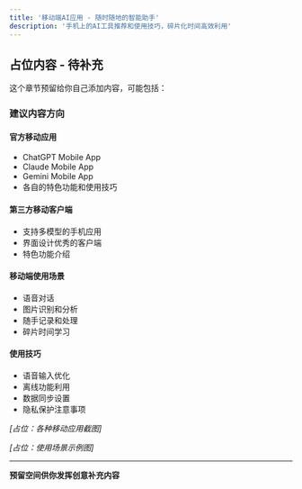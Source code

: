 ```yaml
---
title: '移动端AI应用 - 随时随地的智能助手'
description: '手机上的AI工具推荐和使用技巧，碎片化时间高效利用'
---
```


## 占位内容 - 待补充

这个章节预留给你自己添加内容，可能包括：

### 建议内容方向

#### 官方移动应用
- ChatGPT Mobile App
- Claude Mobile App  
- Gemini Mobile App
- 各自的特色功能和使用技巧

#### 第三方移动客户端
- 支持多模型的手机应用
- 界面设计优秀的客户端
- 特色功能介绍

#### 移动端使用场景
- 语音对话
- 图片识别和分析  
- 随手记录和处理
- 碎片时间学习

#### 使用技巧
- 语音输入优化
- 离线功能利用
- 数据同步设置
- 隐私保护注意事项

*[占位：各种移动应用截图]*

*[占位：使用场景示例图]*

---

**预留空间供你发挥创意补充内容**